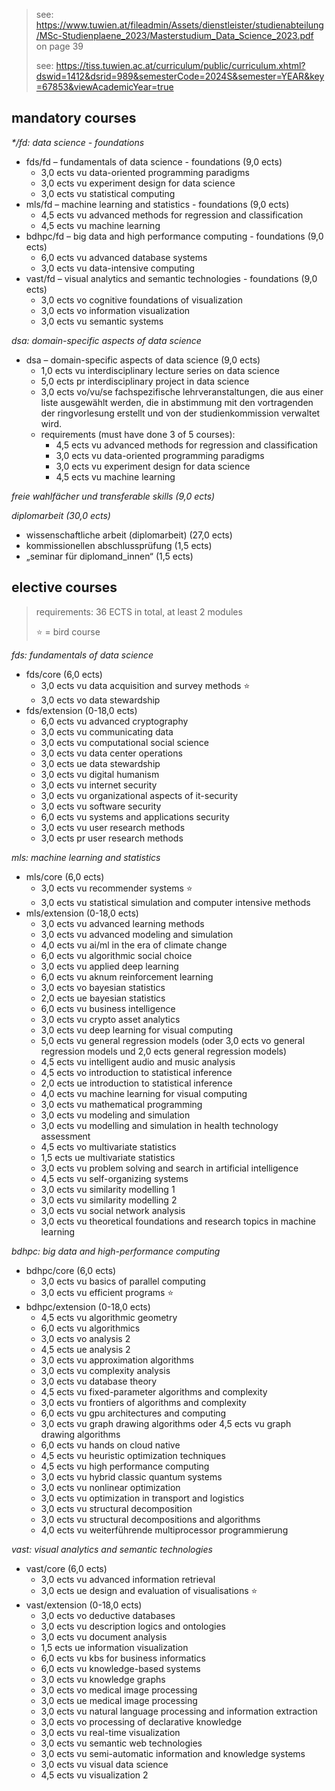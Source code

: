 > see: https://www.tuwien.at/fileadmin/Assets/dienstleister/studienabteilung/MSc-Studienplaene_2023/Masterstudium_Data_Science_2023.pdf on page 39
>
> see: https://tiss.tuwien.ac.at/curriculum/public/curriculum.xhtml?dswid=1412&dsrid=989&semesterCode=2024S&semester=YEAR&key=67853&viewAcademicYear=true

## mandatory courses

_\*/fd: data science - foundations_

- fds/fd – fundamentals of data science - foundations (9,0 ects)
     - 3,0 ects vu data-oriented programming paradigms
     - 3,0 ects vu experiment design for data science
     - 3,0 ects vu statistical computing
- mls/fd – machine learning and statistics - foundations (9,0 ects)
     - 4,5 ects vu advanced methods for regression and classification
     - 4,5 ects vu machine learning
- bdhpc/fd – big data and high performance computing - foundations (9,0 ects)
     - 6,0 ects vu advanced database systems
     - 3,0 ects vu data-intensive computing
- vast/fd – visual analytics and semantic technologies - foundations (9,0 ects)
     - 3,0 ects vo cognitive foundations of visualization
     - 3,0 ects vo information visualization
     - 3,0 ects vu semantic systems

_dsa: domain-specific aspects of data science_

- dsa – domain-specific aspects of data science (9,0 ects)
     - 1,0 ects vu interdisciplinary lecture series on data science
     - 5,0 ects pr interdisciplinary project in data science
     - 3,0 ects vo/vu/se fachspezifische lehrveranstaltungen, die aus einer liste ausgewählt werden, die in abstimmung mit den vortragenden der ringvorlesung erstellt und von der studienkommission verwaltet wird.
     - requirements (must have done 3 of 5 courses):
          - 4,5 ects vu advanced methods for regression and classification
          - 3,0 ects vu data-oriented programming paradigms
          - 3,0 ects vu experiment design for data science
          - 4,5 ects vu machine learning

_freie wahlfächer und transferable skills (9,0 ects)_

_diplomarbeit (30,0 ects)_

- wissenschaftliche arbeit (diplomarbeit) (27,0 ects)
- kommissionellen abschlussprüfung (1,5 ects)
- „seminar für diplomand_innen“ (1,5 ects)

## elective courses

> requirements: 36 ECTS in total, at least 2 modules
>
> ⭐️ = bird course

_fds: fundamentals of data science_

- fds/core (6,0 ects)
     - 3,0 ects vu data acquisition and survey methods ⭐️
     - 3,0 ects vo data stewardship
- fds/extension (0-18,0 ects)
     - 6,0 ects vu advanced cryptography
     - 3,0 ects vu communicating data
     - 3,0 ects vu computational social science
     - 3,0 ects vu data center operations
     - 3,0 ects ue data stewardship
     - 3,0 ects vu digital humanism
     - 3,0 ects vu internet security
     - 3,0 ects vu organizational aspects of it-security
     - 3,0 ects vu software security
     - 6,0 ects vu systems and applications security
     - 3,0 ects vu user research methods
     - 3,0 ects pr user research methods

_mls: machine learning and statistics_

- mls/core (6,0 ects)
     - 3,0 ects vu recommender systems ⭐️
     - 3,0 ects vu statistical simulation and computer intensive methods
- mls/extension (0-18,0 ects)
     - 3,0 ects vu advanced learning methods
     - 3,0 ects vu advanced modeling and simulation
     - 4,0 ects vu ai/ml in the era of climate change
     - 6,0 ects vu algorithmic social choice
     - 3,0 ects vu applied deep learning
     - 6,0 ects vu aknum reinforcement learning
     - 3,0 ects vo bayesian statistics
     - 2,0 ects ue bayesian statistics
     - 6,0 ects vu business intelligence
     - 3,0 ects vu crypto asset analytics
     - 3,0 ects vu deep learning for visual computing
     - 5,0 ects vu general regression models (oder 3,0 ects vo general regression models und 2,0 ects general regression models)
     - 4,5 ects vu intelligent audio and music analysis
     - 4,5 ects vo introduction to statistical inference
     - 2,0 ects ue introduction to statistical inference
     - 4,0 ects vu machine learning for visual computing
     - 3,0 ects vu mathematical programming
     - 3,0 ects vu modeling and simulation
     - 3,0 ects vu modelling and simulation in health technology assessment
     - 4,5 ects vo multivariate statistics
     - 1,5 ects ue multivariate statistics
     - 3,0 ects vu problem solving and search in artificial intelligence
     - 4,5 ects vu self-organizing systems
     - 3,0 ects vu similarity modelling 1
     - 3,0 ects vu similarity modelling 2
     - 3,0 ects vu social network analysis
     - 3,0 ects vu theoretical foundations and research topics in machine learning

_bdhpc: big data and high-performance computing_

- bdhpc/core (6,0 ects)
     - 3,0 ects vu basics of parallel computing
     - 3,0 ects vu efficient programs ⭐️
- bdhpc/extension (0-18,0 ects)
     - 4,5 ects vu algorithmic geometry
     - 6,0 ects vu algorithmics
     - 3,0 ects vo analysis 2
     - 4,5 ects ue analysis 2
     - 3,0 ects vu approximation algorithms
     - 3,0 ects vu complexity analysis
     - 3,0 ects vu database theory
     - 4,5 ects vu fixed-parameter algorithms and complexity
     - 3,0 ects vu frontiers of algorithms and complexity
     - 6,0 ects vu gpu architectures and computing
     - 3,0 ects vu graph drawing algorithms oder 4,5 ects vu graph drawing algorithms
     - 6,0 ects vu hands on cloud native
     - 4,5 ects vu heuristic optimization techniques
     - 4,5 ects vu high performance computing
     - 3,0 ects vu hybrid classic quantum systems
     - 3,0 ects vu nonlinear optimization
     - 3,0 ects vu optimization in transport and logistics
     - 3,0 ects vu structural decomposition
     - 3,0 ects vu structural decompositions and algorithms
     - 4,0 ects vu weiterführende multiprocessor programmierung

_vast: visual analytics and semantic technologies_

- vast/core (6,0 ects)
     - 3,0 ects vu advanced information retrieval
     - 3,0 ects ue design and evaluation of visualisations ⭐️
- vast/extension (0-18,0 ects)
     - 3,0 ects vo deductive databases
     - 3,0 ects vu description logics and ontologies
     - 3,0 ects vu document analysis
     - 1,5 ects ue information visualization
     - 6,0 ects vu kbs for business informatics
     - 6,0 ects vu knowledge-based systems
     - 3,0 ects vu knowledge graphs
     - 3,0 ects vo medical image processing
     - 3,0 ects ue medical image processing
     - 3,0 ects vu natural language processing and information extraction
     - 3,0 ects vo processing of declarative knowledge
     - 3,0 ects vu real-time visualization
     - 3,0 ects vu semantic web technologies
     - 3,0 ects vu semi-automatic information and knowledge systems
     - 3,0 ects vu visual data science
     - 4,5 ects vu visualization 2
